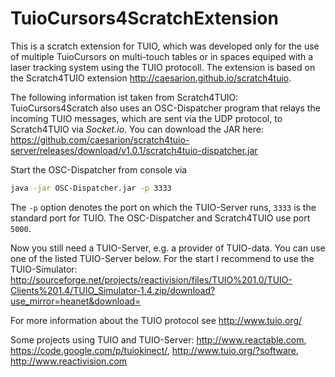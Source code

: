 # TuioCursors4ScratchExtension

This is a scratch extension for TUIO, which was developed only for the use of multiple TuioCursors 
on multi-touch tables or in spaces equiped with a laser tracking system using the TUIO protocoll.
The extension is based on the Scratch4TUIO extension <http://caesarion.github.io/scratch4tuio>.

The following information ist taken from Scratch4TUIO:
TuioCursors4Scratch also uses an OSC-Dispatcher program that relays the incoming TUIO
messages, which are sent via the UDP protocol, to Scratch4TUIO via _Socket.io_.
You can download the JAR here:
<https://github.com/caesarion/scratch4tuio-server/releases/download/v1.0.1/scratch4tuio-dispatcher.jar>

Start the OSC-Dispatcher from console via

```bash
java -jar OSC-Dispatcher.jar -p 3333
```

The `-p` option denotes the port on which the TUIO-Server runs, `3333` is the
standard port for TUIO. The OSC-Dispatcher and Scratch4TUIO use port
`5000`.

Now you still need a TUIO-Server, e.g. a provider of TUIO-data. You can use one
of the listed TUIO-Server below. For the start I recommend to use the
TUIO-Simulator: <http://sourceforge.net/projects/reactivision/files/TUIO%201.0/TUIO-Clients%201.4/TUIO_Simulator-1.4.zip/download?use_mirror=heanet&download=>

For more information about the TUIO protocol see <http://www.tuio.org/>

Some projects using TUIO and TUIO-Server: <http://www.reactable.com>, <https://code.google.com/p/tuiokinect/>, <http://www.tuio.org/?software>, <http://www.reactivision.com>

